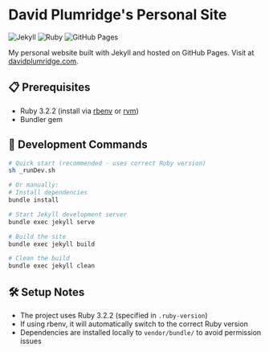 # David Plumridge's Personal Site

![Jekyll](https://img.shields.io/badge/Jekyll-4.3.4-red)
![Ruby](https://img.shields.io/badge/Ruby-3.2.2-red)
![GitHub Pages](https://img.shields.io/badge/GitHub%20Pages-latest-green)

My personal website built with Jekyll and hosted on GitHub Pages. Visit at [davidplumridge.com](http://davidplumridge.com).

## 📋 Prerequisites

- Ruby 3.2.2 (install via [rbenv](https://github.com/rbenv/rbenv) or [rvm](https://rvm.io/))
- Bundler gem

## 🧪 Development Commands

```bash
# Quick start (recommended - uses correct Ruby version)
sh _runDev.sh

# Or manually:
# Install dependencies
bundle install

# Start Jekyll development server
bundle exec jekyll serve

# Build the site
bundle exec jekyll build

# Clean the build
bundle exec jekyll clean
```

## 🛠️ Setup Notes

- The project uses Ruby 3.2.2 (specified in `.ruby-version`)
- If using rbenv, it will automatically switch to the correct Ruby version
- Dependencies are installed locally to `vendor/bundle/` to avoid permission issues